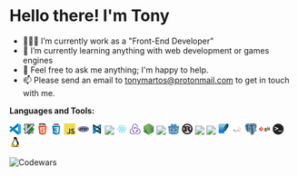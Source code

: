 # Hello there! I'm Tony 
- 👨🏽‍💻 I’m currently work as a "Front-End Developer"
- 👾 I’m currently learning anything with web development or games engines
- 💬 Feel free to ask me anything; I'm happy to help.
- 📫 Please send an email to tonymartos@protonmail.com to get in touch with me.

**Languages and Tools:**  

<code><img height="20" src="https://raw.githubusercontent.com/github/explore/80688e429a7d4ef2fca1e82350fe8e3517d3494d/topics/visual-studio-code/visual-studio-code.png"></code>
<code><img height="20" src="https://raw.githubusercontent.com/github/explore/80688e429a7d4ef2fca1e82350fe8e3517d3494d/topics/vim/vim.png"></code>
<code><img height="20" src="https://raw.githubusercontent.com/github/explore/80688e429a7d4ef2fca1e82350fe8e3517d3494d/topics/html/html.png"></code>
<code><img height="20" src="https://raw.githubusercontent.com/github/explore/80688e429a7d4ef2fca1e82350fe8e3517d3494d/topics/css/css.png"></code>
<code><img height="20" src="https://raw.githubusercontent.com/github/explore/80688e429a7d4ef2fca1e82350fe8e3517d3494d/topics/javascript/javascript.png"></code>
<code><img height="20" src="https://raw.githubusercontent.com/github/explore/80688e429a7d4ef2fca1e82350fe8e3517d3494d/topics/php/php.png"></code>
<code><img height="20" src="https://raw.githubusercontent.com/github/explore/80688e429a7d4ef2fca1e82350fe8e3517d3494d/topics/backbonejs/backbonejs.png"></code>
<code><img height="20" src="https://avatars.githubusercontent.com/u/2273169?s=200&v=4"></code>
<code><img height="20" src="https://raw.githubusercontent.com/github/explore/80688e429a7d4ef2fca1e82350fe8e3517d3494d/topics/react/react.png"></code>
<code><img height="20" src="https://raw.githubusercontent.com/github/explore/80688e429a7d4ef2fca1e82350fe8e3517d3494d/topics/redux/redux.png"></code>
<code><img height="20" src="https://raw.githubusercontent.com/github/explore/80688e429a7d4ef2fca1e82350fe8e3517d3494d/topics/nodejs/nodejs.png"></code>
<code><img height="20" src="https://avatars.githubusercontent.com/u/4673648?s=200&v=4"></code>
<code><img height="20" src="https://raw.githubusercontent.com/github/explore/80688e429a7d4ef2fca1e82350fe8e3517d3494d/topics/godot/godot.png"></code>
<code><img height="20" src="https://raw.githubusercontent.com/github/explore/80688e429a7d4ef2fca1e82350fe8e3517d3494d/topics/rust/rust.png"></code>
<code><img height="20" src="https://avatars.githubusercontent.com/u/60047606?s=48&v=4"></code>
<code><img height="20" src="https://camo.githubusercontent.com/0d7633d0e4571f4b9800a6aa104d03386a86df5c33b4650d7dce88a6de1c8904/68747470733a2f2f7261772e6769746875622e636f6d2f676f6c616e672d73616d706c65732f676f706865722d766563746f722f6d61737465722f676f706865722e706e67"></code>
<code><img height="20" src="https://raw.githubusercontent.com/github/explore/2d218e3aa252dc90eef269b34eeec1fbd15dc07e/topics/sqlite/sqlite.png"></code>
<code><img height="20" src="https://raw.githubusercontent.com/github/explore/2d218e3aa252dc90eef269b34eeec1fbd15dc07e/topics/mysql/mysql.png"></code>
<code><img height="20" src="https://raw.githubusercontent.com/github/explore/80688e429a7d4ef2fca1e82350fe8e3517d3494d/topics/postgresql/postgresql.png"></code>
<code><img height="20" src="https://raw.githubusercontent.com/github/explore/80688e429a7d4ef2fca1e82350fe8e3517d3494d/topics/git/git.png"></code>
<code><img height="20" src="https://raw.githubusercontent.com/github/explore/80688e429a7d4ef2fca1e82350fe8e3517d3494d/topics/terminal/terminal.png"></code>
<code><img height="20" src="https://raw.githubusercontent.com/github/explore/80688e429a7d4ef2fca1e82350fe8e3517d3494d/topics/linux/linux.png"></code>


![Codewars](https://github.r2v.ch/codewars?user=Tonymartos&stroke=%23BB432C)


